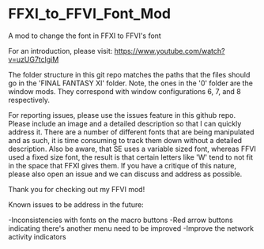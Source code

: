 # FFXI_to_FFVI_Font_Mod
A mod to change the font in FFXI to FFVI's font

For an introduction, please visit: https://www.youtube.com/watch?v=uzUG7tclgiM

The folder structure in this git repo matches the paths that the files should go in the 'FINAL FANTASY XI' folder. Note, the ones in the '0' folder are the window mods. They correspond with window configurations 6, 7, and 8 respectively.

For reporting issues, please use the issues feature in this github repo. Please include an image and a detailed description so that I can quickly address it. There are a number of different fonts that are being manipulated and as such, it is time consuming to track them down without a detailed description. Also be aware, that SE uses a variable sized font, whereas FFVI used a fixed size font, the result is that certain letters like 'W' tend to not fit in the space that FFXI gives them. If you have a critique of this nature, please also open an issue and we can discuss and address as possible.

Thank you for checking out my FFVI mod!

Known issues to be address in the future:

-Inconsistencies with fonts on the macro buttons
-Red arrow buttons indicating there's another menu need to be improved
-Improve the network activity indicators